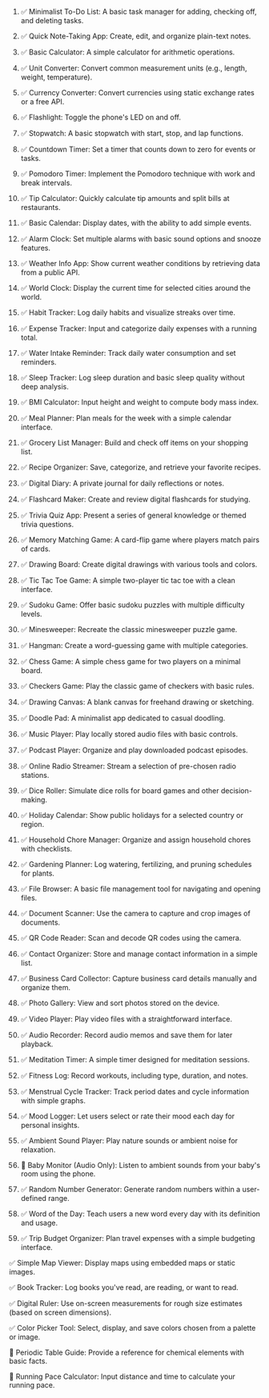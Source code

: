 1. ✅ Minimalist To-Do List: A basic task manager for adding, checking off, and deleting tasks.

1. ✅ Quick Note-Taking App: Create, edit, and organize plain-text notes.

1. ✅ Basic Calculator: A simple calculator for arithmetic operations.

1. ✅ Unit Converter: Convert common measurement units (e.g., length, weight, temperature).

1. ✅ Currency Converter: Convert currencies using static exchange rates or a free API.

1. ✅ Flashlight: Toggle the phone's LED on and off.

1. ✅ Stopwatch: A basic stopwatch with start, stop, and lap functions.

1. ✅ Countdown Timer: Set a timer that counts down to zero for events or tasks.

1. ✅ Pomodoro Timer: Implement the Pomodoro technique with work and break intervals.

1. ✅ Tip Calculator: Quickly calculate tip amounts and split bills at restaurants.

1. ✅ Basic Calendar: Display dates, with the ability to add simple events.

1. ✅ Alarm Clock: Set multiple alarms with basic sound options and snooze features.

1. ✅ Weather Info App: Show current weather conditions by retrieving data from a public API.

1. ✅ World Clock: Display the current time for selected cities around the world.

1. ✅ Habit Tracker: Log daily habits and visualize streaks over time.

1. ✅ Expense Tracker: Input and categorize daily expenses with a running total.

1. ✅ Water Intake Reminder: Track daily water consumption and set reminders.

1. ✅ Sleep Tracker: Log sleep duration and basic sleep quality without deep analysis.

1. ✅ BMI Calculator: Input height and weight to compute body mass index.

1. ✅ Meal Planner: Plan meals for the week with a simple calendar interface.

1. ✅ Grocery List Manager: Build and check off items on your shopping list.

1. ✅ Recipe Organizer: Save, categorize, and retrieve your favorite recipes.

1. ✅ Digital Diary: A private journal for daily reflections or notes.

1. ✅ Flashcard Maker: Create and review digital flashcards for studying.

1. ✅ Trivia Quiz App: Present a series of general knowledge or themed trivia questions.

1. ✅ Memory Matching Game: A card-flip game where players match pairs of cards.

1. ✅ Drawing Board: Create digital drawings with various tools and colors.

1. ✅ Tic Tac Toe Game: A simple two-player tic tac toe with a clean interface.

1. ✅ Sudoku Game: Offer basic sudoku puzzles with multiple difficulty levels.

1. ✅ Minesweeper: Recreate the classic minesweeper puzzle game.

1. ✅ Hangman: Create a word-guessing game with multiple categories.

1. ✅ Chess Game: A simple chess game for two players on a minimal board.

1. ✅ Checkers Game: Play the classic game of checkers with basic rules.

1. ✅ Drawing Canvas: A blank canvas for freehand drawing or sketching.

1. ✅ Doodle Pad: A minimalist app dedicated to casual doodling.

1. ✅ Music Player: Play locally stored audio files with basic controls.

1. ✅ Podcast Player: Organize and play downloaded podcast episodes.

1. ✅ Online Radio Streamer: Stream a selection of pre-chosen radio stations.

1. ✅ Dice Roller: Simulate dice rolls for board games and other decision-making.

1. ✅ Holiday Calendar: Show public holidays for a selected country or region.

1. ✅ Household Chore Manager: Organize and assign household chores with checklists.

1. ✅ Gardening Planner: Log watering, fertilizing, and pruning schedules for plants.

1. ✅ File Browser: A basic file management tool for navigating and opening files.

1. ✅ Document Scanner: Use the camera to capture and crop images of documents.

1. ✅ QR Code Reader: Scan and decode QR codes using the camera.

1. ✅ Contact Organizer: Store and manage contact information in a simple list.

1. ✅ Business Card Collector: Capture business card details manually and organize them.

1. ✅ Photo Gallery: View and sort photos stored on the device.

1. ✅ Video Player: Play video files with a straightforward interface.

1. ✅ Audio Recorder: Record audio memos and save them for later playback.

1. ✅ Meditation Timer: A simple timer designed for meditation sessions.

1. ✅ Fitness Log: Record workouts, including type, duration, and notes.

1. ✅ Menstrual Cycle Tracker: Track period dates and cycle information with simple graphs.

1. ✅ Mood Logger: Let users select or rate their mood each day for personal insights.

1. ✅ Ambient Sound Player: Play nature sounds or ambient noise for relaxation.

1. 📝 Baby Monitor (Audio Only): Listen to ambient sounds from your baby's room using the phone.

1. ✅ Random Number Generator: Generate random numbers within a user-defined range.

1. ✅ Word of the Day: Teach users a new word every day with its definition and usage.

1. ✅ Trip Budget Organizer: Plan travel expenses with a simple budgeting interface.

✅ Simple Map Viewer: Display maps using embedded maps or static images.

✅ Book Tracker: Log books you've read, are reading, or want to read.

✅ Digital Ruler: Use on-screen measurements for rough size estimates (based on screen dimensions).

✅ Color Picker Tool: Select, display, and save colors chosen from a palette or image.

📝 Periodic Table Guide: Provide a reference for chemical elements with basic facts.

📝 Running Pace Calculator: Input distance and time to calculate your running pace.